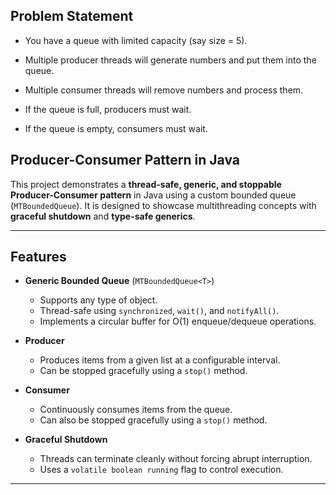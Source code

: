 ## Problem Statement

* You have a queue with limited capacity (say size = 5).

* Multiple producer threads will generate numbers and put them into the queue.

* Multiple consumer threads will remove numbers and process them.

* If the queue is full, producers must wait.

* If the queue is empty, consumers must wait.


## Producer-Consumer Pattern in Java

This project demonstrates a **thread-safe, generic, and stoppable Producer-Consumer pattern** in Java using a custom bounded queue (`MTBoundedQueue`). It is designed to showcase multithreading concepts with **graceful shutdown** and **type-safe generics**.

---

## Features

- **Generic Bounded Queue** (`MTBoundedQueue<T>`)
    - Supports any type of object.
    - Thread-safe using `synchronized`, `wait()`, and `notifyAll()`.
    - Implements a circular buffer for O(1) enqueue/dequeue operations.

- **Producer**
    - Produces items from a given list at a configurable interval.
    - Can be stopped gracefully using a `stop()` method.

- **Consumer**
    - Continuously consumes items from the queue.
    - Can also be stopped gracefully using a `stop()` method.

- **Graceful Shutdown**
    - Threads can terminate cleanly without forcing abrupt interruption.
    - Uses a `volatile boolean running` flag to control execution.

---

